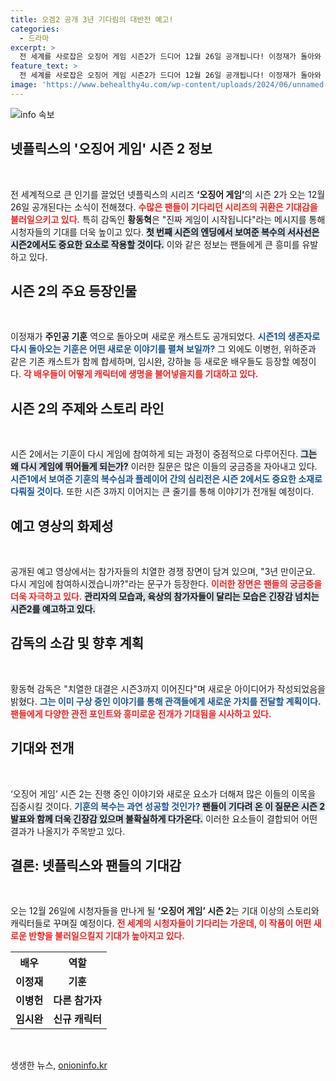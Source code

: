 ```yaml
---
title: 오겜2 공개 3년 기다림의 대반전 예고!
categories:
  - 드라마
excerpt: >
  전 세계를 사로잡은 오징어 게임 시즌2가 드디어 12월 26일 공개됩니다! 이정재가 돌아와 복수의 게임에 참여하며, 시즌3까지 펼쳐질 치열한 대결의 서막이 열립니다. 과연 그는 성공할 수 있을까요?
feature_text: >
  전 세계를 사로잡은 오징어 게임 시즌2가 드디어 12월 26일 공개됩니다! 이정재가 돌아와 복수의 게임에 참여하며, 시즌3까지 펼쳐질 치열한 대결의 서막이 열립니다. 과연 그는 성공할 수 있을까요?
image: 'https://www.behealthy4u.com/wp-content/uploads/2024/06/unnamed-file.png'
---
```


<p><img src="https://www.behealthy4u.com/wp-content/uploads/2024/06/unnamed-file.png" alt="info 속보" /></p>

<h2 data-ke-size="size26">넷플릭스의 '오징어 게임' 시즌 2 정보</h2>

<p data-ke-size="size16">&nbsp;</p>

<p>전 세계적으로 큰 인기를 끌었던 넷플릭스의 시리즈 <b>‘오징어 게임’</b>의 시즌 2가 오는 12월 26일 공개된다는 소식이 전해졌다. <b><span style="color: #ee2323;">수많은 팬들이 기다리던 시리즈의 귀환은 기대감을 불러일으키고 있다.</span></b> 특히 감독인 <b>황동혁</b>은 "진짜 게임이 시작됩니다"라는 메시지를 통해 시청자들의 기대를 더욱 높이고 있다. <b><span style="background-color: #21538527;">첫 번째 시즌의 엔딩에서 보여준 복수의 서사선은 시즌2에서도 중요한 요소로 작용할 것이다.</span></b> 이와 같은 정보는 팬들에게 큰 흥미를 유발하고 있다.</p>

<h2 data-ke-size="size26">시즌 2의 주요 등장인물</h2>

<p data-ke-size="size16">&nbsp;</p>

<p>이정재가 <b>주인공 기훈</b> 역으로 돌아오며 새로운 캐스트도 공개되었다. <b><span style="color: #1a5490;">시즌1의 생존자로 다시 돌아오는 기훈은 어떤 새로운 이야기를 펼쳐 보일까?</span></b> 그 외에도 이병헌, 위하준과 같은 기존 캐스트가 함께 합세하며, 임시완, 강하늘 등 새로운 배우들도 등장할 예정이다. <b><span style="color: #ee2323;">각 배우들이 어떻게 캐릭터에 생명을 불어넣을지를 기대하고 있다.</span></b></p>

<h2 data-ke-size="size26">시즌 2의 주제와 스토리 라인</h2>

<p data-ke-size="size16">&nbsp;</p>

<p>시즌 2에서는 기훈이 다시 게임에 참여하게 되는 과정이 중점적으로 다루어진다. <b><span style="background-color: #21538527;">그는 왜 다시 게임에 뛰어들게 되는가?</span></b> 이러한 질문은 많은 이들의 궁금증을 자아내고 있다. <b><span style="color: #1a5490;">시즌1에서 보여준 기훈의 복수심과 플레이어 간의 심리전은 시즌 2에서도 중요한 소재로 다뤄질 것이다.</span></b> 또한 시즌 3까지 이어지는 큰 줄기를 통해 이야기가 전개될 예정이다.</p>

<h2 data-ke-size="size26">예고 영상의 화제성</h2>

<p data-ke-size="size16">&nbsp;</p>

<p>공개된 예고 영상에서는 참가자들의 치열한 경쟁 장면이 담겨 있으며, "3년 만이군요. 다시 게임에 참여하시겠습니까?"라는 문구가 등장한다. <b><span style="color: #ee2323;">이러한 장면은 팬들의 궁금증을 더욱 자극하고 있다.</span></b> <b><span style="background-color: #21538527;"><b>관리자</b>의 모습과, 육상의 참가자들이 달리는 모습은 긴장감 넘치는 시즌2를 예고하고 있다.</span></b></p>

<h2 data-ke-size="size26">감독의 소감 및 향후 계획</h2>

<p data-ke-size="size16">&nbsp;</p>

<p>황동혁 감독은 "치열한 대결은 시즌3까지 이어진다"며 새로운 아이디어가 작성되었음을 밝혔다. <b><span style="color: #1a5490;">그는 이미 구상 중인 이야기를 통해 관객들에게 새로운 가치를 전달할 계획이다.</span></b> <b><span style="color: #ee2323;">팬들에게 다양한 관전 포인트와 흥미로운 전개가 기대됨을 시사하고 있다.</span></b></p>

<h2 data-ke-size="size26">기대와 전개</h2>

<p data-ke-size="size16">&nbsp;</p>

<p>‘오징어 게임’ 시즌 2는 진행 중인 이야기와 새로운 요소가 더해져 많은 이들의 이목을 집중시킬 것이다. <b><span style="color: #1a5490;">기훈의 복수는 과연 성공할 것인가? </span></b> <b><span style="background-color: #21538527;">팬들이 기다려 온 이 질문은 시즌 2 발표와 함께 더욱 긴장감 있으며 불확실하게 다가온다.</span></b> 이러한 요소들이 결합되어 어떤 결과가 나올지가 주목받고 있다.</p>

<h2 data-ke-size="size26">결론: 넷플릭스와 팬들의 기대감</h2>

<p data-ke-size="size16">&nbsp;</p>

<p>오는 12월 26일에 시청자들을 만나게 될 <b>‘오징어 게임’ 시즌 2</b>는 기대 이상의 스토리와 캐릭터들로 꾸며질 예정이다. <b><span style="color: #ee2323;">전 세계의 시청자들이 기다리는 가운데, 이 작품이 어떤 새로운 반향을 불러일으킬지 기대가 높아지고 있다.</span></b> </p>

<table style="width: 100%; border-collapse: collapse;">
  <tr>
    <th style="text-align: center; height: 25px;"><b>배우</b></th>
    <th style="text-align: center; height: 25px;"><b>역할</b></th>
  </tr>
  <tr>
    <td style="text-align: center; height: 17px;"><b>이정재</b></td>
    <td style="text-align: center; height: 17px;"><b>기훈</b></td>
  </tr>
  <tr>
    <td style="text-align: center; height: 17px;"><b>이병헌</b></td>
    <td style="text-align: center; height: 17px;"><b>다른 참가자</b></td>
  </tr>
  <tr>
    <td style="text-align: center; height: 17px;"><b>임시완</b></td>
    <td style="text-align: center; height: 17px;"><b>신규 캐릭터</b></td>
  </tr>
</table>

<p data-ke-size="size16">&nbsp;</p>
생생한 뉴스, <a href="https://onioninfo.kr" rel="dofollow">onioninfo.kr</a>



